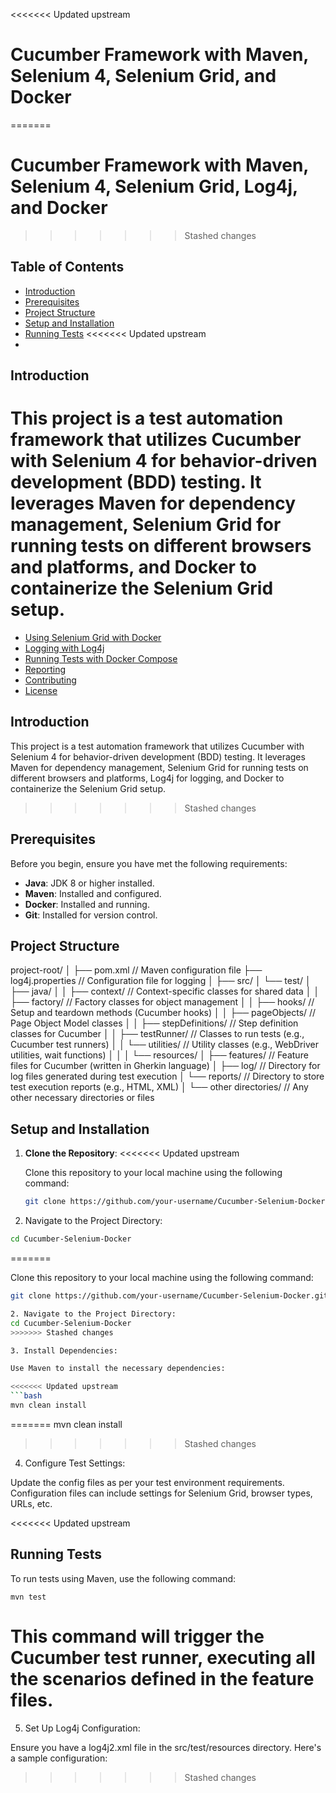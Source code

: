 <<<<<<< Updated upstream
# Cucumber Framework with Maven, Selenium 4, Selenium Grid, and Docker
=======
# Cucumber Framework with Maven, Selenium 4, Selenium Grid, Log4j, and Docker
>>>>>>> Stashed changes

## Table of Contents

- [Introduction](#introduction)
- [Prerequisites](#prerequisites)
- [Project Structure](#project-structure)
- [Setup and Installation](#setup-and-installation)
- [Running Tests](#running-tests)
<<<<<<< Updated upstream
- 

## Introduction

This project is a test automation framework that utilizes Cucumber with Selenium 4 for behavior-driven development (BDD) testing. It leverages Maven for dependency management, Selenium Grid for running tests on different browsers and platforms, and Docker to containerize the Selenium Grid setup.
=======
- [Using Selenium Grid with Docker](#using-selenium-grid-with-docker)
- [Logging with Log4j](#logging-with-log4j)
- [Running Tests with Docker Compose](#running-tests-with-docker-compose)
- [Reporting](#reporting)
- [Contributing](#contributing)
- [License](#license)

## Introduction

This project is a test automation framework that utilizes Cucumber with Selenium 4 for behavior-driven development (BDD) testing. It leverages Maven for dependency management, Selenium Grid for running tests on different browsers and platforms, Log4j for logging, and Docker to containerize the Selenium Grid setup.
>>>>>>> Stashed changes

## Prerequisites

Before you begin, ensure you have met the following requirements:

- **Java**: JDK 8 or higher installed.
- **Maven**: Installed and configured.
- **Docker**: Installed and running.
- **Git**: Installed for version control.

## Project Structure
project-root/
│
├── pom.xml                            // Maven configuration file
├── log4j.properties                   // Configuration file for logging
│
├── src/
│   └── test/
│       ├── java/
│       │   ├── context/               // Context-specific classes for shared data
│       │   ├── factory/               // Factory classes for object management
│       │   ├── hooks/                 // Setup and teardown methods (Cucumber hooks)
│       │   ├── pageObjects/           // Page Object Model classes
│       │   ├── stepDefinitions/       // Step definition classes for Cucumber
│       │   ├── testRunner/            // Classes to run tests (e.g., Cucumber test runners)
│       │   └── utilities/             // Utility classes (e.g., WebDriver utilities, wait functions)
│       │
│       └── resources/
│           ├── features/              // Feature files for Cucumber (written in Gherkin language)
│           ├── log/                   // Directory for log files generated during test execution
│           └── reports/               // Directory to store test execution reports (e.g., HTML, XML)
│
└── other directories/                 // Any other necessary directories or files

## Setup and Installation

1. **Clone the Repository**:
<<<<<<< Updated upstream
   
   Clone this repository to your local machine using the following command:

   ```bash
   git clone https://github.com/your-username/Cucumber-Selenium-Docker.git---

2. Navigate to the Project Directory:
   
```bash
cd Cucumber-Selenium-Docker
```
=======

   Clone this repository to your local machine using the following command:

   ```bash
   git clone https://github.com/your-username/Cucumber-Selenium-Docker.git
   
2. Navigate to the Project Directory:
cd Cucumber-Selenium-Docker
>>>>>>> Stashed changes

3. Install Dependencies:

Use Maven to install the necessary dependencies:

<<<<<<< Updated upstream
```bash
mvn clean install
```
=======
mvn clean install

>>>>>>> Stashed changes
4. Configure Test Settings:

Update the config files as per your test environment requirements. Configuration files can include settings for Selenium Grid, browser types, URLs, etc.

<<<<<<< Updated upstream
## Running Tests

To run tests using Maven, use the following command:
```
mvn test
```
This command will trigger the Cucumber test runner, executing all the scenarios defined in the feature files.
=======
5. Set Up Log4j Configuration:

Ensure you have a log4j2.xml file in the src/test/resources directory. Here's a sample configuration:

<?xml version="1.0" encoding="UTF-8"?>
<Configuration status="WARN">
    <Appenders>
        <Console name="Console" target="SYSTEM_OUT">
            <PatternLayout pattern="%d{HH:mm:ss.SSS} [%t] %-5level %logger{36} - %msg%n"/>
        </Console>
        <File name="FileLogger" fileName="logs/app.log" immediateFlush="false" append="false">
            <PatternLayout pattern="%d{YYYY-MM-dd HH:mm:ss} %-5p %c{1}:%L - %m%n"/>
        </File>
    </Appenders>
    <Loggers>
        <Root level="info">
            <AppenderRef ref="Console"/>
            <AppenderRef ref="FileLogger"/>
        </Root>
    </Loggers>
</Configuration>

>>>>>>> Stashed changes

